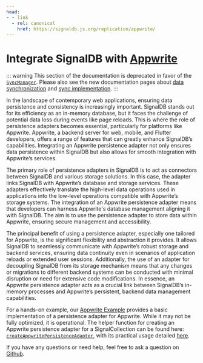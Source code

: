 ```yaml
---
head:
- - link
  - rel: canonical
    href: https://signaldb.js.org/replication/appwrite/
---
```

# Integrate SignalDB with [Appwrite](https://appwrite.io/)

::: warning
This section of the documentation is deprecated in favor of the [`SyncManager`](/sync/reference/). Please also see the new documentation pages about [data synchronization](/sync/) and [sync implementation](/sync/implementation/).
:::

In the landscape of contemporary web applications, ensuring data persistence and consistency is increasingly important. SignalDB stands out for its efficiency as an in-memory database, but it faces the challenge of potential data loss during events like page reloads. This is where the role of persistence adapters becomes essential, particularly for platforms like Appwrite. Appwrite, a backend server for web, mobile, and Flutter developers, offers a range of features that can greatly enhance SignalDB’s capabilities. Integrating an Appwrite persistence adapter not only ensures data persistence within SignalDB but also allows for smooth integration with Appwrite’s services.

The primary role of persistence adapters in SignalDB is to act as connectors between SignalDB and various storage solutions. In this case, the adapter links SignalDB with Appwrite’s database and storage services. These adapters effectively translate the high-level data operations used in applications into the low-level operations compatible with Appwrite’s storage systems. The integration of an Appwrite persistence adapter means that developers can harness Appwrite's database management aligning it with SignalDB. The aim is to use the persistence adapter to store data within Appwrite, ensuring secure management and accessibility.

The principal benefit of using a persistence adapter, especially one tailored for Appwrite, is the significant flexibility and abstraction it provides. It allows SignalDB to seamlessly communicate with Appwrite’s robust storage and backend services, ensuring data continuity even in scenarios of application reloads or extended user sessions. Additionally, the use of an adapter for decoupling SignalDB from its storage mechanism means that any changes or migrations to different backend systems can be conducted with minimal disruption or need for extensive code modifications. In essence, an Appwrite persistence adapter acts as a crucial link between SignalDB’s in-memory processes and Appwrite’s persistent, backend data management capabilities.

For a hands-on example, our [Appwrite Example](https://github.com/maxnowack/signaldb/tree/main/examples/appwrite) provides a basic implementation of a persistence adapter for Appwrite. While it may not be fully optimized, it is operational. The helper function for creating an Appwrite persistence adapter for a SignalCollection can be found here: [`createAppwritePersistenceAdapter`](https://github.com/maxnowack/signaldb/blob/main/examples/appwrite/src/utils/createAppwritePersistenceAdapter.ts), with its practical usage detailed [here](https://github.com/maxnowack/signaldb/blob/main/examples/appwrite/src/system/setupCollection/persistence.ts).

If you have any questions or need help, feel free to ask a question on [Github](https://github.com/maxnowack/signaldb/discussions).
